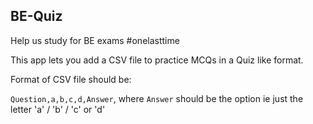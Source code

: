 ## BE-Quiz

Help us study for BE exams #onelasttime

This app lets you add a CSV file to practice MCQs in a Quiz like format.

Format of CSV file should be:

`Question,a,b,c,d,Answer`, where  `Answer` should be the option ie just the letter 'a' / 'b' / 'c' or 'd'

